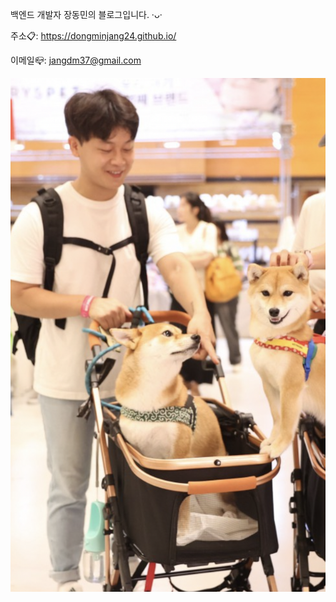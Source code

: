 백엔드 개발자 장동민의 블로그입니다. ·ᴗ·

주소📋: https://dongminjang24.github.io/

이메일📪: jangdm37@gmail.com

<img src="/assets/coco.png" alt="coco" itemprop="image">
